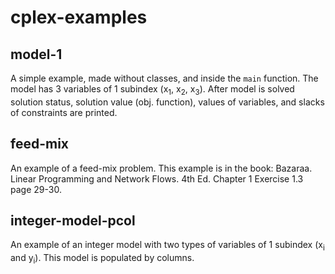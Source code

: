 # cplex-examples
 
## model-1
A simple example, made without classes, and inside the ```main``` function. The model has 3 variables of 1 subindex (x<sub>1</sub>, x<sub>2</sub>, x<sub>3</sub>). After model is solved solution status, solution value (obj. function), values of variables, and slacks of constraints are printed.

## feed-mix
An example of a feed-mix problem. This example is in the book: Bazaraa. Linear Programming and Network Flows. 4th Ed. Chapter 1 Exercise 1.3 page 29-30.

## integer-model-pcol
An example of an integer model with two types of variables of 1 subindex (x<sub>i</sub> and y<sub>i</sub>). This model is populated by columns.  
